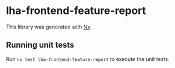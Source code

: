 # lha-frontend-feature-report

This library was generated with [Nx](https://nx.dev).

## Running unit tests

Run `nx test lha-frontend-feature-report` to execute the unit tests.
